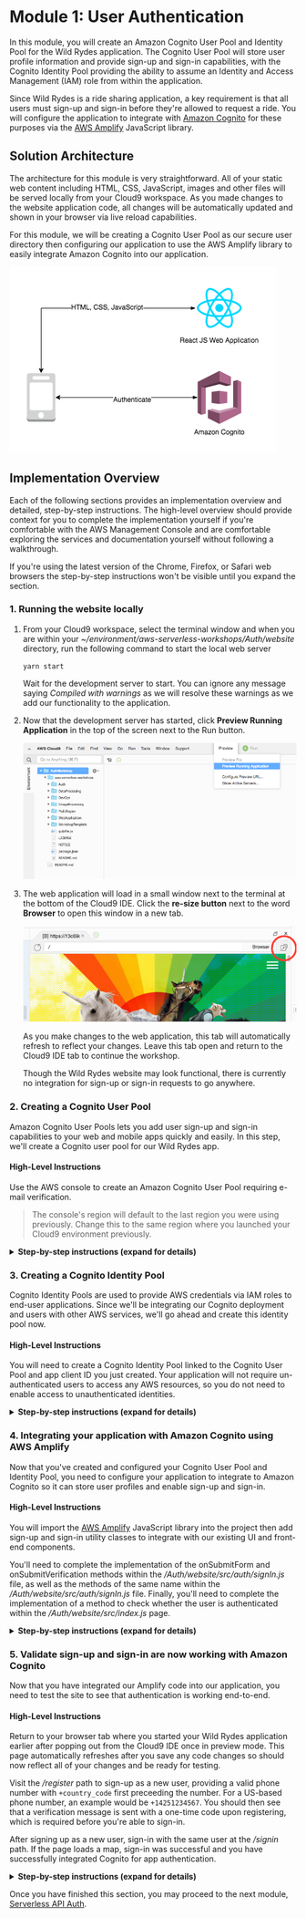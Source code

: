 # Module 1: User Authentication

In this module, you will create an Amazon Cognito User Pool and Identity Pool for the Wild Rydes application.
The Cognito User Pool will store user profile information and provide sign-up and sign-in capabilities, with the Cognito Identity Pool providing the ability to assume an Identity and Access Management (IAM) role from within the application.

Since Wild Rydes is a ride sharing application, a key requirement is that all users must sign-up and sign-in before they're allowed to request a ride. You will configure the application to integrate with [Amazon Cognito](https://aws.amazon.com/cognito/) for these purposes via the [AWS Amplify](https://aws-amplify.github.io/) JavaScript library.

## Solution Architecture

The architecture for this module is very straightforward. All of your static web content including HTML, CSS, JavaScript, images and other files will be served locally from your Cloud9 workspace. As you made changes to the website application code, all changes will be automatically updated and shown in your browser via live reload capabilities.

For this module, we will be creating a Cognito User Pool as our secure user directory then configuring our application to use the AWS Amplify library to easily integrate Amazon Cognito into our application.

![Website architecture](../images/wildrydes-module1-architecture.png)

## Implementation Overview

Each of the following sections provides an implementation overview and detailed, step-by-step instructions. The high-level overview should provide context for you to complete the implementation yourself if you're comfortable with the AWS Management Console and are comfortable exploring the services and documentation yourself without following a walkthrough.

If you're using the latest version of the Chrome, Firefox, or Safari web browsers the step-by-step instructions won't be visible until you expand the section.

### 1. Running the website locally

1. From your Cloud9 workspace, select the terminal window and when you are within your *~/environment/aws-serverless-workshops/Auth/website* directory, run the following command to start the local web server 

    ```console
    yarn start
    ```

    Wait for the development server to start. You can ignore any message saying *Compiled with warnings* as we will resolve these warnings as we add our functionality to the application.


2. Now that the development server has started, click **Preview Running Application** in the top of the screen next to the Run button.

    ![Cloud9 Preview](../images/cloud9-local-preview.png)  

3. The web application will load in a small window next to the terminal at the bottom of the Cloud9 IDE. Click the **re-size button** next to the word **Browser** to open this window in a new tab.

    ![Cloud9 Preview Re-size](../images/cloud9-resize-live-preview.png)   

   As you make changes to the web application, this tab will automatically refresh to reflect your changes. Leave this tab open and return to the Cloud9 IDE tab to continue the workshop.

   Though the Wild Rydes website may look functional, there is currently no integration for sign-up or sign-in requests to go anywhere.

### 2. Creating a Cognito User Pool

Amazon Cognito User Pools lets you add user sign-up and sign-in capabilities to your web and mobile apps quickly and easily. In this step, we'll create a Cognito user pool for our Wild Rydes app.

#### High-Level Instructions

Use the AWS console to create an Amazon Cognito User Pool requiring e-mail verification.

> The console's region will default to the last region you were using previously. Change this to the same region where you launched your Cloud9 environment previously.

<details>
<summary><strong>Step-by-step instructions (expand for details)</strong></summary><p>

1. In the AWS Management Console choose **Services** then select **Cognito** under Security, Identity, and Compliance.

2. Choose your desired **Region** in top-right of the console if not already selected. This should match the region where you launched your Cloud9 environment previously.

3. Choose **Manage User Pools**.

4. Choose **Create a User Pool** in the top right of the console.

5. Provide a name for your user pool such as `WildRydes`.

6. Choose **Step through settings** to configure our user pool options.

	![User Pool Setup Step 1](../images/cognito-userpool-setup-step1.png)

7. Leave **Username** selected, but additionally select **Also allow sign in with verified email address** and **Also allow sign in with verified phone number**.

8. Leave all other attribute defaults as-is.

9. Choose **Next step**.

	![User Pool Setup Step 2](../images/cognito-userpool-setup-step2.png)

10. Leave password policies and user sign up settings set to default settings and choose **Next step**.

	![User Pool Setup Step 3](../images/cognito-userpool-setup-step3.png)

11. Leave **MFA set to Off** for this workshop.

12. Leave the default setting selected of requiring e-mail verification.

13. Choose **Next step**.

	![User Pool Setup Step 4](../images/cognito-userpool-setup-step4.png)

14. Leave all message defaults as-is and choose **Next step**.

15. Skip adding any tags and click **Next step**.

16. Choose **No** to not remember your user's devices then click **Next step**.

	![User Pool Setup Step 5](../images/cognito-userpool-setup-step5.png)

17. In the next screen, click the **Add an app client** *link*.

18. Input `wildrydes-web-app` as the app client name.

19. **Uncheck** *Generate client secret*. Client secrets are used for server-side applications authentication and are not needed for JavaScript applications.

20. Choose **Create app client**.

21. Choose **Next step**.

	![User Pool Setup Step 6](../images/cognito-userpool-setup-step6.png)

22. Leave all Lambda trigger settings set to *none*. These trigger settings allow you to extend the out-of-the-box sign-up and sign-in flows with your own custom logic, but we will not be using this feature in this workshop.

23. Choose **Next step**.

24. Review summary of all provided settings for accuracy then choose **Create pool**.

	![User Pool Setup Step 7](../images/cognito-userpool-setup-step7.png)

25. Within Cloud9, click the **+** symbol and choose to create **New File**. You will use this new blank editor tab as a scratchpad for various resource names and variables.

	![Cloud9 Create Scratchpad Tab](../images/cloud9-createscratchpadtab.png)

26. Back in the AWS Cognito console, copy your new *User Pool Id* into the scratchpad tab.

	![Copy User Pool ID](../images/cognito-userpool-copy-userpool-id.png)

27. Choose **App clients** heading under *General settings* within the Cognito navigation panel.

28. Copy the *App client ID* over to your scratchpad. You will be using both of these values later on.

	![Copy User Pool App Client ID](../images/cognito-userpool-copy-appclient-id.png)

</p></details>

### 3. Creating a Cognito Identity Pool

Cognito Identity Pools are used to provide AWS credentials via IAM roles to end-user applications. Since we'll be integrating our Cognito deployment and users with other AWS services, we'll go ahead and create this identity pool now.

#### High-Level Instructions

You will need to create a Cognito Identity Pool linked to the Cognito User Pool and app client ID you just created. Your application will not require un-authenticated users to access any AWS resources, so you do not need to enable access to unauthenticated identities. 

<details>
<summary><strong>Step-by-step instructions (expand for details)</strong></summary><p>

1. In the Cognito console, choose **Federated Identities** in the header bar to switch to the console for Cognito Federated Identities.

1. Choose **Create new Identity pool**.

1. Input `wildrydes_identity_pool` as the Identity pool name.

1. Expand **Authentication providers**.

1. Within the Cognito tab, input the User Pool ID and App client Id you copied previously to the scratchpad tab.

	![Identity Pool Setup Step 1](../images/cognito-identitypool-setup-step1.png)

1. Choose **Create Pool**.

1. Choose **Allow** to allow Cognito Identity Pools to setup IAM roles for your application's users. Permissions and settings of these roles can be customized later.

1. Copy/paste the *Identity Pool ID*, highlighted in red within the code sample in the Get AWS Credentials section, into your Cloud9 scatchpad editor tab. Make sure not to copy the quotation marks, but include the region code and ":" character!

	![Copy Identity Pool Id to Cloud9 scratchpad](../images/cognito-identitypool-copyId.png)
	
1. Your scratchpad should now have values for the following Cognito resources:

	![Cognito Setup IDs Scratchpad](../images/cognito-setup-scratchpad.png)

</p></details>

### 4. Integrating your application with Amazon Cognito using AWS Amplify

Now that you've created and configured your Cognito User Pool and Identity Pool, you need to configure your application to integrate to Amazon Cognito so it can store user profiles and enable sign-up and sign-in.

#### High-Level Instructions

You will import the [AWS Amplify](https://aws-amplify.github.io/) JavaScript library into the project then add sign-up and sign-in utility classes to integrate with our existing UI and front-end components.

You'll need to complete the implementation of the onSubmitForm and onSubmitVerification methods within the */Auth/website/src/auth/signIn.js* file, as well as the methods of the same name within the */Auth/website/src/auth/signIn.js* file. Finally, you'll need to complete the implementation of a method to check whether the user is authenticated within the */Auth/website/src/index.js* page.

<details>
<summary><strong>Step-by-step instructions (expand for details)</strong></summary><p>

1. Before using any AWS Amplify modules, we first need to configure Amplify to use our newly created Cognito resources by updating */Auth/website/src/amplify-config.js*.

1. After opening this file in your Cloud9 IDE editor, copy the following parameter values from your previous scratchpad into the config value parameter placeholders:
	- `identityPoolId`
	- `region`
	- `userPoolId`
	- `userPoolWebClientId`

	> Be sure to fill in the **'' blanks** with your config values. You do not need to modify the example values shown in the comments as they are just for reference and not leveraged by your application.

1. Be sure to **save your changes** to the config file so your new Amplify  settings take effect. Any unsaved changes to a file are indicated by a dot icon in the tab of the editor so if you see a gray dot next to the file name, you may have forgotten to save.

1. Next, edit the *website/src/index.js* file to add the following lines to the **top of the file** **(but below all the other imports)** to configure Amplify then save your changes:

	```
	import Amplify from 'aws-amplify';
	import awsConfig from './amplify-config';
	
	Amplify.configure(awsConfig);
	```

1. Next, we need to ensure our application evaluates the user's authenticated state. In the same */website/src/index.js* file, find and replace the **isAuthenticated method** with the code below to use our Amplify library's built-in user session to check this status.

	```
	const isAuthenticated = () => Amplify.Auth.user !== null;
	```
	
1. **Save your changes** to the */website/src/index.js* file.

1. Now that we've imported the Amplify and configured the Amplify library, we need to update our application's code to sign-up users using Amplify and Cognito User Pools by finding and replacing the following methods within the */website/src/auth/SignUp.js* file with the code below **then save your changes**.

	> You only need to replace these two methods. The rest of the SignUp.js file should not be modified.

	```
	async onSubmitForm(e) {
	e.preventDefault();
	try {
	    const params = {
	        username: this.state.email.replace(/[@.]/g, '|'),
	        password: this.state.password,
	        attributes: {
	        email: this.state.email,
	        phone_number: this.state.phone
	        },
	        validationData: []
	    };
	    const data = await Auth.signUp(params);
	    console.log(data);
	    this.setState({ stage: 1 });
	} catch (err) {
	    if (err.message === "User already exists") {
	        // Setting state to allow user to proceed to enter verification code
	        this.setState({ stage: 1 });
	    } else {
	        if (err.message.indexOf("phone number format") >= 0) {err.message = "Invalid phone number format. Must include country code. Example: +14252345678"}
	        alert(err.message);
	        console.error("Exception from Auth.signUp: ", err);
	        this.setState({ stage: 0, email: '', password: '', confirm: '' });
	    }
	}
	}
	
	async onSubmitVerification(e) {
	    e.preventDefault();
	    try {
	    const data = await Auth.confirmSignUp(
	        this.state.email.replace(/[@.]/g, '|'),
	        this.state.code
	    );
	    console.log(data);
	    // Go to the sign in page
	    this.props.history.replace('/signin');
	    } catch (err) {
	    alert(err.message);
	    console.error("Exception from Auth.confirmSignUp: ", err);
	    }
	}
	```

1. You additionally need to integrate the sign-in capability to use AWS Amplify and Cognito by finding and replacing the following methods within the */website/src/auth/SignIn.js* file with the code below **then save your changes**.

	> You only need to replace these two methods. The rest of the SignIn.js file should not be modified.

    ```
    async onSubmitForm(e) {
        e.preventDefault();
        try {
            const userObject = await Auth.signIn(
                this.state.email.replace(/[@.]/g, '|'),
                this.state.password
            );
            console.log('userObject', userObject);
            if (userObject.challengeName) {
            // Auth challenges are pending prior to token issuance
            this.setState({ userObject, stage: 1 });
            } else {
            // No remaining auth challenges need to be satisfied
            const session = await Auth.currentSession();
            // console.log('Cognito User Access Token:', session.getAccessToken().getJwtToken());
            console.log('Cognito User Identity Token:', session.getIdToken().getJwtToken());
            // console.log('Cognito User Refresh Token', session.getRefreshToken().getToken());
            this.setState({ stage: 0, email: '', password: '', code: '' });
            this.props.history.replace('/app');
            }
        } catch (err) {
            alert(err.message);
            console.error('Auth.signIn(): ', err);
        }
    }

    async onSubmitVerification(e) {
        e.preventDefault();
        try {
            const data = await Auth.confirmSignIn(
                this.state.userObject,
                this.state.code
        );
            console.log('Cognito User Data:', data);
            const session = await Auth.currentSession();
            // console.log('Cognito User Access Token:', session.getAccessToken().getJwtToken());
            console.log('Cognito User Identity Token:', session.getIdToken().getJwtToken());
            // console.log('Cognito User Refresh Token', session.getRefreshToken().getToken());
            this.setState({ stage: 0, email: '', password: '', code: '' });
            this.props.history.replace('/app');
        } catch (err) {
            alert(err.message);
            console.error('Auth.confirmSignIn(): ', err);
        }
    }
    ```

</p></details>

### 5. Validate sign-up and sign-in are now working with Amazon Cognito

Now that you have integrated our Amplify code into our application, you need to test the site to see that authentication is working end-to-end.

#### High-Level Instructions

Return to your browser tab where you started your Wild Rydes application earlier after popping out from the Cloud9 IDE once in preview mode. This page automatically refreshes after you save any code changes so should now reflect all of your changes and be ready for testing.

Visit the */register* path to sign-up as a new user, providing a valid phone number with `+country_code` first preceeding the number. For a US-based phone number, an example would be `+14251234567`. You should then see that a verification message is sent with a one-time code upon registering, which is required before you're able to sign-in.

After signing up as a new user, sign-in with the same user at the */signin* path. If the page loads a map, sign-in was successful and you have successfully integrated Cognito for app authentication.

<details>
<summary><strong>Step-by-step instructions (expand for details)</strong></summary><p>

1. Visit `/register` path of your Cloud9's website to go to the registration page.

1. Input your e-mail address, phone number with `+country_code` first preceeding the number, as well as your password twice. For a US-based phone number, an example would be `+14251234567`.

	> Your password must include 8 characters, including uppercase and lowercase characters, and at least 1 number and 1 special character.

1. Choose **Let's Ryde** to submit registration.

1. On the verify e-mail screen, enter the one-time code sent to your e-mail address provided then choose **Verify**.

	> Be sure to check your spam folder for the e-mail with your verification code if you do not see it in your inbox.

1. Assuming no errors were encountered, you will be redirected to the Sign-in screen. Now, re-enter the same e-mail address and password you chose at registration.

1. If the page then loads a map, sign-in was successful and you have successfully integrated Cognito for app authentication.

1. *Optionally*, you may scroll down beyond the map to copy your user's identity token and decode it by pasting it into the 'encoded' input box at [JWT.io](http://jwt.io). You will see all of your user's attributes are encoded within the token, along with other standard attributes such as the time the token was issued, the time the token expires, the user's unique ID, and more.

</p></details>

Once you have finished this section, you may proceed to the next module, [Serverless API Auth](../2_ServerlessAPI).


